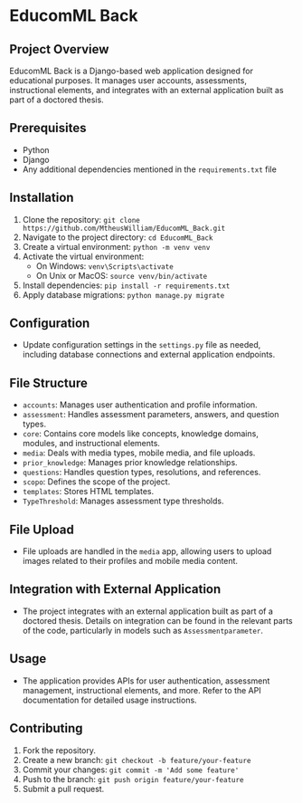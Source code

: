 # EducomML Back

## Project Overview
EducomML Back is a Django-based web application designed for educational purposes. It manages user accounts, assessments, instructional elements, and integrates with an external application built as part of a doctored thesis.

## Prerequisites
- Python
- Django
- Any additional dependencies mentioned in the `requirements.txt` file

## Installation
1. Clone the repository: `git clone https://github.com/MtheusWilliam/EducomML_Back.git`
2. Navigate to the project directory: `cd EducomML_Back`
3. Create a virtual environment: `python -m venv venv`
4. Activate the virtual environment:
   - On Windows: `venv\Scripts\activate`
   - On Unix or MacOS: `source venv/bin/activate`
5. Install dependencies: `pip install -r requirements.txt`
6. Apply database migrations: `python manage.py migrate`

## Configuration
- Update configuration settings in the `settings.py` file as needed, including database connections and external application endpoints.

## File Structure
- `accounts`: Manages user authentication and profile information.
- `assessment`: Handles assessment parameters, answers, and question types.
- `core`: Contains core models like concepts, knowledge domains, modules, and instructional elements.
- `media`: Deals with media types, mobile media, and file uploads.
- `prior_knowledge`: Manages prior knowledge relationships.
- `questions`: Handles question types, resolutions, and references.
- `scopo`: Defines the scope of the project.
- `templates`: Stores HTML templates.
- `TypeThreshold`: Manages assessment type thresholds.

## File Upload
- File uploads are handled in the `media` app, allowing users to upload images related to their profiles and mobile media content.

## Integration with External Application
- The project integrates with an external application built as part of a doctored thesis. Details on integration can be found in the relevant parts of the code, particularly in models such as `Assessmentparameter`.

## Usage
- The application provides APIs for user authentication, assessment management, instructional elements, and more. Refer to the API documentation for detailed usage instructions.

## Contributing
1. Fork the repository.
2. Create a new branch: `git checkout -b feature/your-feature`
3. Commit your changes: `git commit -m 'Add some feature'`
4. Push to the branch: `git push origin feature/your-feature`
5. Submit a pull request.
